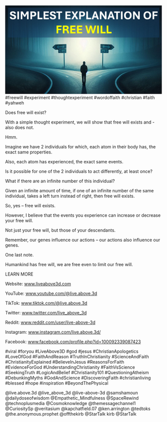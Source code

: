 ![Video cover image](cover.jpg)
#freewill #experiment #thoughtexperiment #wordoffaith #christian #faith #yahweh

Does free will exist?

With a simple thought experiment, we will show that free will exists and - also does not.

Hmm.

Imagine we have 2 individuals for which, each atom in their body has, the exact same properties. 

Also, each atom has experienced, the exact same events.

Is it possible for one of the 2 individuals to act differently, at least once?

What if there are an infinite number of this individual?

Given an infinite amount of time, if one of an infinite number of the same individual, takes a left turn instead of right, then free will exists.

So, yes – free will exists.

However, I believe that the events you experience can increase or decrease your free will.

Not just your free will, but those of your descendants.

Remember, our genes influence our actions – our actions also influence our genes.

One last note.

Humankind has free will, we are free even to limit our free will.


LEARN MORE

Website: www.liveabove3d.com

YouTube: www.youtube.com/@live.above.3d

TikTok: www.tiktok.com/@live.above.3d

Twitter: www.twitter.com/live_above_3d

Reddit: www.reddit.com/user/live-above-3d

Instagram: www.instagram.com/live.above.3d/

Facebook: www.facebook.com/profile.php?id=100092339087423

#viral #foryou #LiveAbove3D #god #jesus #ChristianApologetics #LoveOfGod #FaithAndReason #TruthInChristianity #ScienceAndFaith #ChristianityExplained #BelieveInJesus #ReasonsForFaith #EvidenceForGod #UnderstandingChristianity #FaithVsScience #SeekingTruth #LogicAndBelief #Christianity101 #QuestioningAtheism #DebunkingMyths #GodAndScience #DiscoveringFaith #christianliving #blessed #hope #inspiration #BeyondThePhysical

@live.above.3d @live_above_3d @live-above-3d @samshamoun @dailydoseofwisdom @Empathetic_Mindfulness @SpaceRewind @technoplusmedia @Cosmoknowledge @themessagechannel1 @CuriositySp @veritasium @kapchatfield.07 @ken.arrington @tedtoks @the.anonymous.prophet @offthekirb @StarTalk
kirb @StarTalk
